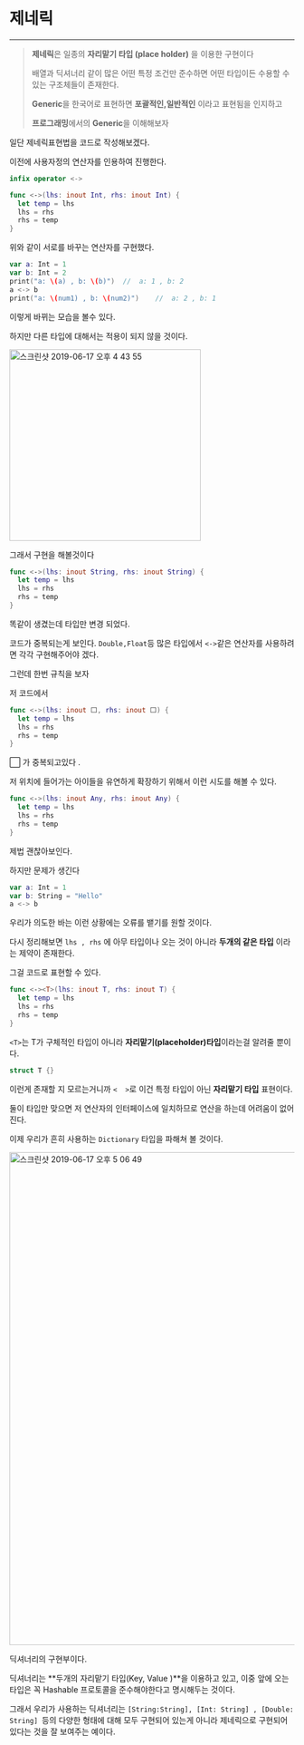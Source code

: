 # 제네릭

---

> **제네릭**은 일종의 **자리맡기 타입 (place holder)** 을 이용한 구현이다
>
> 배열과 딕셔너리 같이 많은 어떤 특정 조건만 준수하면 어떤 타입이든 수용할 수 있는 구조체들이 존재한다.
>
> **Generic**을 한국어로 표현하면 **포괄적인,일반적인** 이라고 표현됨을 인지하고 
>
> **프로그래밍**에서의 **Generic**을 이해해보자



일단 제네릭표현법을 코드로 작성해보겠다.

이전에 사용자정의 연산자를 인용하여 진행한다.

```swift
infix operator <->

func <->(lhs: inout Int, rhs: inout Int) {
  let temp = lhs
  lhs = rhs
  rhs = temp
}
```

위와 같이 서로를 바꾸는 연산자를 구현했다.

```swift
var a: Int = 1
var b: Int = 2
print("a: \(a) , b: \(b)")	//	a: 1 , b: 2
a <-> b
print("a: \(num1) , b: \(num2)")	//	a: 2 , b: 1
```

이렇게 바뀌는 모습을 볼수 있다.

하지만 다른 타입에 대해서는 적용이 되지 않을 것이다.

<img width="338" alt="스크린샷 2019-06-17 오후 4 43 55" src="https://user-images.githubusercontent.com/39197978/59586967-1d1d8b80-911f-11e9-8a2c-46f33aca5680.png">

그래서 구현을 해볼것이다

```swift
func <->(lhs: inout String, rhs: inout String) {
  let temp = lhs
  lhs = rhs
  rhs = temp
}
```

똑같이 생겼는데 타입만 변경 되었다.

코드가 중복되는게 보인다. `Double,Float`등 많은 타입에서 `<->`같은 연산자를 사용하려면 각각 구현해주어야 겠다.

그런데 한번 규칙을 보자 

저 코드에서 

```swift
func <->(lhs: inout ⬜️, rhs: inout ⬜️) {
  let temp = lhs
  lhs = rhs
  rhs = temp
}
```

⬜️ 가 중복되고있다 .

저 위치에 들어가는 아이들을 유연하게 확장하기 위해서 이런 시도를 해볼 수 있다.

```swift
func <->(lhs: inout Any, rhs: inout Any) {
  let temp = lhs
  lhs = rhs
  rhs = temp
}
```

제법 괜찮아보인다.

하지만 문제가 생긴다

```swift
var a: Int = 1
var b: String = "Hello"
a <-> b
```

우리가 의도한 바는 이런 상황에는 오류를 뱉기를 원할 것이다.

다시 정리해보면 `lhs , rhs` 에 아무 타입이나 오는 것이 아니라 **두개의 같은 타입** 이라는 제약이 존재한다.

그걸 코드로 표현할 수 있다.

```swift
func <-><T>(lhs: inout T, rhs: inout T) {
  let temp = lhs
  lhs = rhs
  rhs = temp
}
```

`<T>`는 T가 구체적인 타입이 아니라 **자리맡기(placeholder)타입**이라는걸 알려줄 뿐이다.

```swift struct T {} 
struct T {}
```

 이런게 존재할 지 모르는거니까  `<  >`로 이건 특정 타입이 아닌 **자리맡기 타입** 표현이다.

둘이 타입만 맞으면 저 연산자의 인터페이스에 일치하므로 연산을 하는데 어려움이 없어진다.



이제 우리가 흔히 사용하는 `Dictionary` 타입을 파해쳐 볼 것이다.

<img width="870" alt="스크린샷 2019-06-17 오후 5 06 49" src="https://user-images.githubusercontent.com/39197978/59588344-599eb680-9122-11e9-81ce-4f43cf15cc15.png">

딕셔너리의 구현부이다.

딕셔너리는 **두개의 자리맡기 타입(Key, Value )**을 이용하고 있고, 이중 앞에 오는 타입은 꼭 Hashable 프로토콜을 준수해야한다고 명시해두는 것이다.

그래서 우리가 사용하는 딕셔너리는 `[String:String], [Int: String] , [Double: String] `등의 다양한 형태에 대해 모두 구현되어 있는게 아니라 제네릭으로 구현되어있다는 것을 잘 보여주는 예이다.

